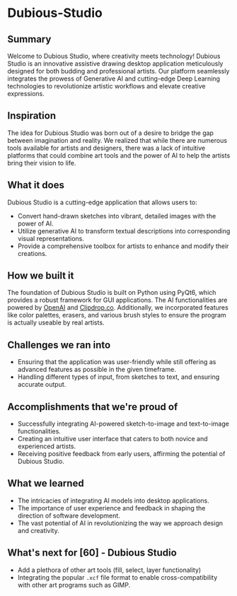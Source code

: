 # Dubious-Studio

## Summary
Welcome to Dubious Studio, where creativity meets technology! Dubious Studio is an innovative assistive drawing desktop application meticulously designed for both budding and professional artists. Our platform seamlessly integrates the prowess of Generative AI and cutting-edge Deep Learning technologies to revolutionize artistic workflows and elevate creative expressions.

## Inspiration
The idea for Dubious Studio was born out of a desire to bridge the gap between imagination and reality. We realized that while there are numerous tools available for artists and designers, there was a lack of intuitive platforms that could combine art tools and the power of AI to help the artists bring their vision to life.

## What it does
Dubious Studio is a cutting-edge application that allows users to:
- Convert hand-drawn sketches into vibrant, detailed images with the power of AI.
- Utilize generative AI to transform textual descriptions into corresponding visual representations.
- Provide a comprehensive toolbox for artists to enhance and modify their creations.

## How we built it
The foundation of Dubious Studio is built on Python using PyQt6, which provides a robust framework for GUI applications. The AI functionalities are powered by [OpenAI](https://openai.com/) and [Clipdrop.co](https://clipdrop.co/). Additionally, we incorporated features like color palettes, erasers, and various brush styles to ensure the program is actually useable by real artists.

## Challenges we ran into
- Ensuring that the application was user-friendly while still offering as advanced features as possible in the given timeframe.
- Handling different types of input, from sketches to text, and ensuring accurate output.

## Accomplishments that we're proud of
- Successfully integrating AI-powered sketch-to-image and text-to-image functionalities.
- Creating an intuitive user interface that caters to both novice and experienced artists.
- Receiving positive feedback from early users, affirming the potential of Dubious Studio.

## What we learned
- The intricacies of integrating AI models into desktop applications.
- The importance of user experience and feedback in shaping the direction of software development.
- The vast potential of AI in revolutionizing the way we approach design and creativity.

## What's next for [60] - Dubious Studio
- Add a plethora of other art tools (fill, select, layer functionality)
- Integrating the popular `.xcf` file format to enable cross-compatibility with other art programs such as GIMP.
